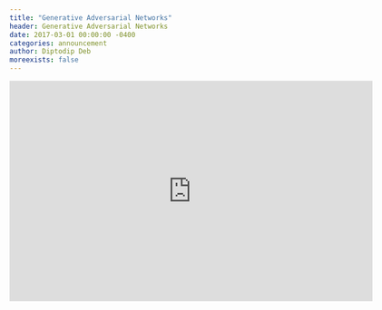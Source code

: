 ```yaml
---
title: "Generative Adversarial Networks"
header: Generative Adversarial Networks
date: 2017-03-01 00:00:00 -0400
categories: announcement
author: Diptodip Deb
moreexists: false
---
```

<!-- embedded slides should have width="640" height="389" -->
<div class="has-text-centered" style="width:100%;"><iframe src="https://docs.google.com/presentation/d/12A8A4AMmAxY3L9u1FE2KBYP4p2zaFpZbEGszWaGy1-c/embed?start=false&loop=false&delayms=3000" frameborder="0" width="640" height="389" allowfullscreen="true" mozallowfullscreen="true" webkitallowfullscreen="true"></iframe></div>
